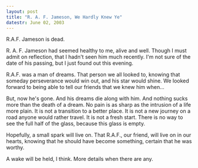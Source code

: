 ```yaml
---
layout: post
title: "R. A. F. Jameson, We Hardly Knew Ye"
datestr: June 02, 2003
---
```


R.A.F. Jameson is dead.

R. A. F. Jameson had seemed healthy to me, alive and well. Though I must admit on reflection, that I hadn't seen him much recently. I'm not sure of the date of his passing, but I just found out this evening.

R.A.F. was a man of dreams. That person we all looked to, knowing that someday perseverance would win out, and his star would shine. We looked forward to being able to tell our friends that we knew him when...

But, now he's gone. And his dreams die along with him. And nothing sucks more than the death of a dream. No pain is as sharp as the intrusion of a life more plain. It is not a transition to a better place. It is not a new journey on a road anyone would rather travel. It is not a fresh start. There is no way to see the full half of the glass, because this glass is empty.

Hopefully, a small spark will live on. That R.A.F., our friend, will live on in our hearts, knowing that he should have become something, certain that he was worthy.

A wake will be held, I think. More details when there are any.

